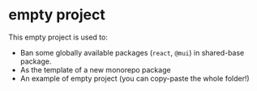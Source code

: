 # empty project

This empty project is used to:

- Ban some globally available packages (`react`, `@mui`) in shared-base package.
- As the template of a new monorepo package
- An example of empty project (you can copy-paste the whole folder!)
